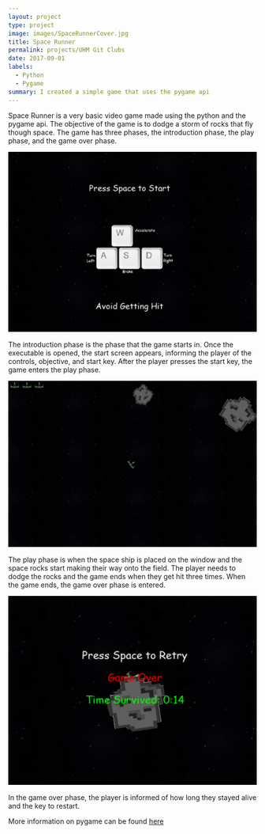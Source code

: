 ```yaml
---
layout: project
type: project
image: images/SpaceRunnerCover.jpg
title: Space Runner
permalink: projects/UHM Git Clubs
date: 2017-09-01
labels:
  - Python
  - Pygame
summary: I created a simple game that uses the pygame api
---
```


Space Runner is a very basic video game made using the python and the pygame api. The objective of the game is to dodge a storm of rocks that fly though space. The game has three phases, the introduction phase, the play phase, and the game over phase. 

<img class = "ui fluid rounded image" src = "../images/SpaceRunnerStart.png">

The introduction phase is the phase that the game starts in. Once the executable is opened, the start screen appears, informing the player of the controls, objective, and start key. After the player presses the start key, the game enters the play phase. 

<img class = "ui fluid rounded image" src = "../images/SpaceRunnerPlay.png">

The play phase is when the space ship is placed on the window and the space rocks start making their way onto the field. The player needs to dodge the rocks and the game ends when they get hit three times. When the game ends, the game over phase is entered. 

<img class = "ui fluid rounded image" src = "../images/SpaceRunnerGameOver.png">

In the game over phase, the player is informed of how long they stayed alive and the key to restart.

More information on pygame can be found [here](https://www.pygame.org/)
